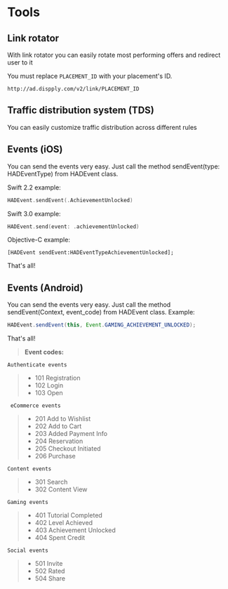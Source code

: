 # Tools

## Link rotator

With link rotator you can easily rotate most performing offers and redirect user to it

<aside class="notice">
You must replace <code>PLACEMENT_ID</code> with your placement's ID.
</aside>

`http://ad.dispply.com/v2/link/PLACEMENT_ID`

## Traffic distribution system (TDS)

You can easily customize traffic distribution across different rules

## Events (iOS)
You can send the events very easy. Just call the method sendEvent(type: HADEventType) from HADEvent class.

Swift 2.2 example:
```swift
HADEvent.sendEvent(.AchievementUnlocked)
```

Swift 3.0 example:
```swift
HADEvent.send(event: .achievementUnlocked)
```

Objective-C example:
```objective_c
[HADEvent sendEvent:HADEventTypeAchievementUnlocked];
```

That's all!

## Events (Android)
You can send the events very easy. Just call the method sendEvent(Context, event_code) from HADEvent class.
Example:
```java
HADEvent.sendEvent(this, Event.GAMING_ACHIEVEMENT_UNLOCKED);
```

That's all!


> **Event codes:**
> 
 	Authenticate events
> - 101 Registration
> - 102 Login
> - 103 Open
> 
 	 eCommerce events
> - 201 Add to Wishlist
> - 202 Add to Cart
> - 203 Added Payment Info
> - 204 Reservation
> - 205 Checkout Initiated
> - 206 Purchase
> 
 	Content events
> - 301 Search
> - 302 Content View
> 
 	Gaming events
> - 401 Tutorial Completed
> - 402 Level Achieved
> - 403 Achievement Unlocked
> - 404 Spent Credit
> 
 	Social events
> - 501 Invite
> - 502 Rated
> - 504 Share
